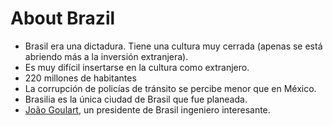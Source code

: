 # About Brazil

* Brasil era una dictadura. Tiene una cultura muy cerrada (apenas se está abriendo más a la inversión extranjera).
* Es muy difícil insertarse en la cultura como extranjero.
* 220 millones de habitantes
* La corrupción de policías de tránsito se percibe menor que en México.
* Brasilia es la única ciudad de Brasil que fue planeada.
* [João Goulart](https://en.wikipedia.org/wiki/João_Goulart), un presidente de Brasil ingeniero interesante.
